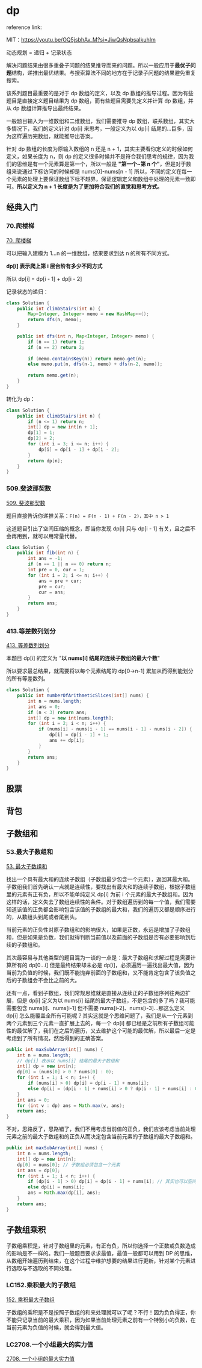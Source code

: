 # dp

reference link:

MIT：https://youtu.be/OQ5jsbhAv_M?si=JiwQsNpbsaIkuhIm

动态规划 = 递归 + 记录状态

解决问题结果由很多重叠子问题的结果推导而来的问题。所以一般应用于**最优子问题**结构，递推出最优结果。与搜索算法不同的地方在于记录子问题的结果避免重复搜索。

该系列题目最重要的是对于 dp 数组的定义，以及 dp 数组的推导过程。因为有些题目是直接定义题目结果为 dp 数组，而有些题目需要先定义并计算 dp 数组，并从 dp 数组计算推导出最终结果。

一般题目输入为一维数组和二维数组，我们需要推导  dp 数组，联系数组，其实大多情况下，我们的定义针对 dp[i] 来思考，一般定义为以 dp[i] 结尾的...巨多，因为这样遍历完数组，就能推导出答案。

针对 dp 数组的长度为原输入数组的 n 还是 n + 1，其实主要看你定义的时候如何定义，如果长度为 n，则 dp 的定义很多时候并不是符合我们思考的规律，因为我们的思维是有一个元素算是第一个，所以一般是 **"第一个~第 n 个"**，但是对于数组来说通过下标访问的时候却是 nums[0]-nums[n - 1] 所以，不同的定义在每一个元素的处理上要保证数组下标不越界，保证逻辑定义和数组中处理的元素一致即可。**所以定义为 n + 1 长度是为了更加符合我们的直觉和思考方式。**

## 经典入门

### 70.爬楼梯

[70. 爬楼梯](https://leetcode.cn/problems/climbing-stairs/)

可以把输入建模为 1...n 的一维数组，结果要求到达 n 的所有不同方式。

**dp[i] 表示爬上第 i 层台阶有多少不同方式**

所以 dp[i] = dp[i - 1] + dp[i - 2]

记录状态的递归：

```java
class Solution {
    public int climbStairs(int n) {
        Map<Integer, Integer> memo = new HashMap<>();
        return dfs(n, memo);
    }

    public int dfs(int n, Map<Integer, Integer> memo) {
        if (n == 1) return 1;
        if (n == 2) return 2;
        
        if (memo.containsKey(n)) return memo.get(n);
        else memo.put(n, dfs(n-1, memo) + dfs(n-2, memo));
   
        return memo.get(n);
    }
}
```

转化为 dp：

```java
class Solution {
    public int climbStairs(int n) {
        if (n <= 1) return n;
        int[] dp = new int[n + 1];
        dp[1] = 1;
        dp[2] = 2;
        for (int i = 3; i <= n; i++) {
            dp[i] = dp[i - 1] + dp[i - 2];
        }
        return dp[n];
    }
}
```

### 509.斐波那契数

[509. 斐波那契数](https://leetcode.cn/problems/fibonacci-number/)

题目直接告诉你递推关系：`F(n) = F(n - 1) + F(n - 2)，其中 n > 1`

这道题目引出了空间压缩的概念，即当你发现 dp[i] 只与 dp[i - 1] 有关，且之后不会再用到，就可以用常量代替。

```java
class Solution {
    public int fib(int n) {
        int ans = -1;
        if (n == 1 || n == 0) return n;
        int pre = 0, cur = 1;
        for (int i = 2; i <= n; i++) {
            ans = pre + cur;
            pre = cur;
            cur = ans;
        }
        return ans;
    }
}
```

### 413.等差数列划分

[413. 等差数列划分](https://leetcode.cn/problems/arithmetic-slices/)

本题目 dp[i] 的定义为 "**以 nums[i] 结尾的连续子数组的最大个数**"

所以要求最总结果，就需要将以每个元素结尾的 dp[0->n-1] 累加从而得到能划分的所有等差数列。

```java
class Solution {
    public int numberOfArithmeticSlices(int[] nums) {
        int n = nums.length;
        int ans = 0;
        if (n < 3) return ans;
        int[] dp = new int[nums.length];
        for (int i = 2; i < n; i++) {
            if (nums[i] - nums[i - 1] == nums[i - 1] - nums[i - 2]) {
                dp[i] = dp[i - 1] + 1;
                ans += dp[i];
            }
        }
        return ans;
    }
}
```

## 股票



## 背包



## 子数组和

### 53.最大子数组和

[53. 最大子数组和](https://leetcode.cn/problems/maximum-subarray/)

找出一个具有最大和的连续子数组（子数组最少包含一个元素），返回其最大和。子数组我们首先确认一点就是连续性，要找出有最大和的连续子数组，根据子数组里的元素有正有负，所以不能单纯定义 dp[i] 为前 i 个元素的最大子数组和。因为这样的话，定义失去了数组连续性的条件。对于数组遍历到的每一个值，我们需要知道该值的正负都会影响包含该值的子数组的最大和，我们的遍历又都是顺序进行的，从数组头到尾或者尾到头。

当前元素的正负性对原子数组和的影响很大，如果是正数，永远是增加了子数组和，但是如果是负数，我们就得判断当前值以及前面的子数组是否有必要影响到后续的子数组和。

其次最容易与其他类型的题目混为一谈的一点是：最大子数组和求解过程是需要计算所有的 dp[0...i] 但是最终结果却未必是 dp[i]，必须遍历一遍找出最大值，因为当前为负值的时候，我们既不能抛弃前面的子数组和，又不能肯定包含了该负值之后的子数组会不会比之前的大。

还有一点，看到子数组，我们常规思维就是直接从连续正的子数组序列往两边扩展，但是 dp[i] 定义为以 nums[i] 结尾的最大子数组，不是包含的多了吗？我可能需要包含 nums[i]、nums[i-1] 但不需要 nums[i-2]、nums[i-3]...那这么定义 dp[i] 怎么能覆盖全所有可能呢？其实这就是个思维问题了，我们是从一个元素到两个元素到三个元素一直扩展上去的，每一个 dp[i] 都已经是之前所有子数组可能性的最优解了，我们在之后的遍历，又去维护这个可能的最优解，所以最后一定是考虑到了所有情况，然后得到的正确答案。

```java
public int maxSubArray(int[] nums) {
	int n = nums.length;
    // dp[i] 表示以 nums[i] 结尾的最大子数组和
    int[] dp = new int[n];
    dp[0] = (nums[0] > 0 ? nums[0] : 0);
    for (int i = 1; i < n; i++) {
        if (nums[i] > 0) dp[i] = dp[i - 1] + nums[i];
        else dp[i] = (dp[i - 1] + nums[i] > 0 ? dp[i - 1] + nums[i] : 0);
    }
    int ans = 0;
    for (int v : dp) ans = Math.max(v, ans);
    return ans;
}
```

不对，思路反了，思路错了，我们不用考虑当前值的正负，我们应该考虑当前处理元素之前的最大子数组和的正负从而决定包含当前元素的子数组的最大子数组和。

```java
public int maxSubArray(int[] nums) {
	int n = nums.length;
    int[] dp = new int[n];
    dp[0] = nums[0]; // 子数组必须包含一个元素
    int ans = dp[0];
    for (int i = 1; i < n; i++) {
        if (dp[i - 1] > 0) dp[i] = dp[i - 1] + nums[i]; // 其实也可以空间优化
        else dp[i] = nums[i];
        ans = Math.max(dp[i], ans);
    }
    return ans;
}
```

## 子数组乘积

子数组乘积是，针对子数组里的元素，有正有负，所以你选择一个正数或负数造成的影响是不一样的。我们一般题目要求求最值，最值一般都可以用到 DP 的思维，从数组开始遍历到结束，在这个过程中维护想要的结果进行更新，针对某个元素进行选取与不选取的不同处理。

### LC152.乘积最大的子数组

[152. 乘积最大子数组](https://leetcode.cn/problems/maximum-product-subarray/)

子数组的乘积是不是按照子数组的和来处理就可以了呢？不行！因为负负得正，你不能只记录当前的最大乘积，因为如果当前处理元素之前有一个特别小的负数，在当前元素为负值的时候，就会得到最大值。

### LC2708.一个小组最大的实力值

[2708. 一个小组的最大实力值](https://leetcode.cn/problems/maximum-strength-of-a-group/)

